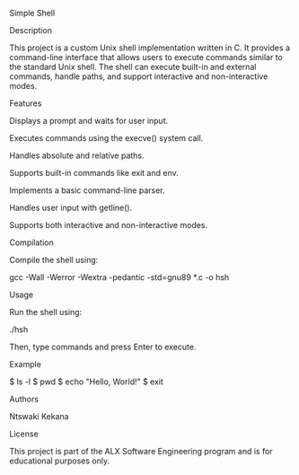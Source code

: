 Simple Shell

Description

This project is a custom Unix shell implementation written in C. It provides a command-line interface that allows users to execute commands similar to the standard Unix shell. The shell can execute built-in and external commands, handle paths, and support interactive and non-interactive modes.

Features

Displays a prompt and waits for user input.

Executes commands using the execve() system call.

Handles absolute and relative paths.

Supports built-in commands like exit and env.

Implements a basic command-line parser.

Handles user input with getline().

Supports both interactive and non-interactive modes.

Compilation

Compile the shell using:

gcc -Wall -Werror -Wextra -pedantic -std=gnu89 *.c -o hsh

Usage

Run the shell using:

./hsh

Then, type commands and press Enter to execute.

Example

$ ls -l
$ pwd
$ echo "Hello, World!"
$ exit

Authors

Ntswaki Kekana

License

This project is part of the ALX Software Engineering program and is for educational purposes only.


